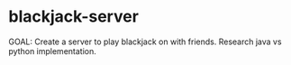 # blackjack-server

GOAL: Create a server to play blackjack on with friends. Research java vs python implementation.